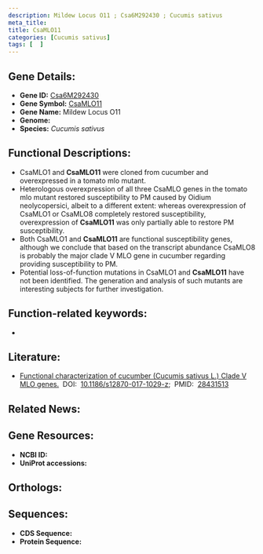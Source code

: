 ```yaml
---
description: Mildew Locus O11 ; Csa6M292430 ; Cucumis sativus
meta_title:
title: CsaMLO11
categories: [Cucumis sativus]
tags: [  ]
---
```


## Gene Details:
- **Gene ID:** [Csa6M292430]()
- **Gene Symbol:** <u>CsaMLO11</u>
- **Gene Name:** Mildew Locus O11
- **Genome:** []()
- **Species:** *Cucumis sativus*

## Functional Descriptions:
   - CsaMLO1 and **CsaMLO11** were cloned from cucumber and overexpressed in a tomato mlo mutant.
   - Heterologous overexpression of all three CsaMLO genes in the tomato mlo mutant restored susceptibility to PM caused by Oidium neolycopersici, albeit to a different extent: whereas overexpression of CsaMLO1 or CsaMLO8 completely restored susceptibility, overexpression of **CsaMLO11** was only partially able to restore PM susceptibility.
   - Both CsaMLO1 and **CsaMLO11** are functional susceptibility genes, although we conclude that based on the transcript abundance CsaMLO8 is probably the major clade V MLO gene in cucumber regarding providing susceptibility to PM.
   - Potential loss-of-function mutations in CsaMLO1 and **CsaMLO11** have not been identified. The generation and analysis of such mutants are interesting subjects for further investigation.

## Function-related keywords:
   - [](/tags//)

## Literature:
   - [Functional characterization of cucumber (Cucumis sativus L.) Clade V MLO genes.](https://doi.org/10.1186/s12870-017-1029-z)&nbsp;&nbsp;DOI:&nbsp;&nbsp;[10.1186/s12870-017-1029-z](https://doi.org/10.1186/s12870-017-1029-z);&nbsp;&nbsp;PMID:&nbsp;&nbsp;[28431513](https://pubmed.ncbi.nlm.nih.gov/28431513/)

## Related News:

## Gene Resources:
- **NCBI ID:**  [](https://www.ncbi.nlm.nih.gov/gene/?term=)
- **UniProt accessions:**  [](https://www.uniprot.org/uniprotkb//entry)

## Orthologs:

## Sequences:
- **CDS Sequence:**
- **Protein Sequence:**
